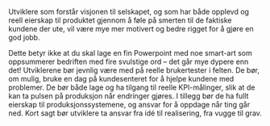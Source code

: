 Utviklere som forstår visjonen til selskapet, og som har både opplevd og reell eierskap til produktet gjennom å føle på smerten til de faktiske kundene der ute, vil være mye mer motivert og bedre rigget for å gjøre en god jobb.

Dette betyr ikke at du skal lage en fin Powerpoint med noe smart-art som oppsummerer bedriften med fire svulstige ord – det går mye dypere enn det! Utviklerene bør jevnlig være med på reelle brukertester i felten. De bør, om mulig, bruke en dag på kundesenteret for å hjelpe kundene med problemer. De bør både lage og ha tilgang til reelle KPI-målinger, slik at de kan ta pulsen på produksjon når endringer gjøres. I tillegg bør de ha fullt eierskap til produksjonssystemene, og ansvar for å oppdage når ting går ned. Kort sagt bør utviklere ta ansvar fra idé til realisering, fra vugge til grav.